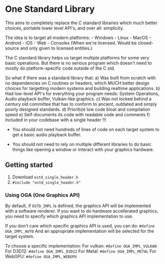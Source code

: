 
# One Standard Library

This aims to completely replace the C standard libraries which much better choices, portable lower level API's, and over all: simplicity.

The idea is to target all modern platforms:
    - Windows
    - Linux
    - MacOS
    - Android
    - iOS
    - Web
    - Consoles (When we're licensed. Would be closed-source and only given to licensed entities.)

The C standard library helps us target multiple platforms for some very basic operations. But there is no serious program which doesn't need to mostly do platform-specific code outside of the C std. 

So what if there was a standard library that:
    a) Was built from scratch with no dependencies on C routines or headers, which MUCH better design choices for targetting modern systems and building realtime applications.
    b) Had low-level API's for everything your program needs: System Operations, Audio playback buffer, Vulkan-like graphics.
    c) Was not locked behind a century old committee that has to conform to ancient, outdated and simply poorly designed standards.
    d) Prioritize low code bloat and compilation speed
    e) Self-documents its code with readable code and comments
    f) Included in your codebase with a single header !!!

- You should not need hundreds of lines of code on each target system to get a basic audio playback buffer.

- You should not need to rely on multiple different libraries to do basic things like opening a window or interact with your graphics hardware.


## Getting started

1. Download `ostd_single_header.h`
2. `#include "ostd_single_header.h"`

### Using OGA (One Graphics API)

By default, if `OSTD_IMPL` is defined, the graphics API will be implemented with a software
renderer.
If you want to do hardware accellerated graphics, you need to specify which graphics API implementation to use.

If you don't care which specific graphics API is used, you can do:
`#define OGA_IMPL_AUTO` 
And an appropriate implementation will be selected for the target system.

To choose a specific implementation:
For vulkan: `#define OGA_IMPL_VULKAN`
For D3D12: `#define OGA_IMPL_D3D12`
For Metal: `#define OGA_IMPL_METAL`
For WebGPU: `#define OGA_IMPL_WEBGPU`